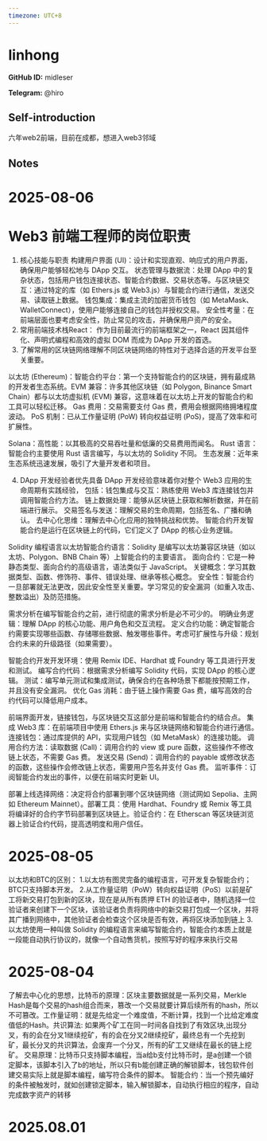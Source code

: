 ```yaml
---
timezone: UTC+8
---
```


# linhong

**GitHub ID:** midleser

**Telegram:** @hiro

## Self-introduction

六年web2前端，目前在成都，想进入web3邻域

## Notes

<!-- Content_START -->
# 2025-08-06

# Web3 前端工程师的岗位职责

1. 核心技能与职责
构建用户界面 (UI)：设计和实现直观、响应式的用户界面，确保用户能够轻松地与 DApp 交互。
状态管理与数据流：处理 DApp 中的复杂状态，包括用户钱包连接状态、智能合约数据、交易状态等。与区块链交互：通过特定的库（如 Ethers.js 或 Web3.js）与智能合约进行通信，发送交易、读取链上数据。
钱包集成：集成主流的加密货币钱包（如 MetaMask、WalletConnect），使用户能够连接自己的钱包并授权交易。
安全性考量：在前端层面也要考虑安全性，防止常见的攻击，并确保用户资产的安全。
2. 常用前端技术栈React：
作为目前最流行的前端框架之一，React 因其组件化、声明式编程和高效的虚拟 DOM 而成为 DApp 开发的首选。
3. 了解常用的区块链网络理解不同区块链网络的特性对于选择合适的开发平台至关重要。

以太坊 (Ethereum)：智能合约平台：第一个支持智能合约的区块链，拥有最成熟的开发者生态系统。EVM 兼容：许多其他区块链（如 Polygon, Binance Smart Chain）都与以太坊虚拟机 (EVM) 兼容，这意味着在以太坊上开发的智能合约和工具可以轻松迁移。
Gas 费用：交易需要支付 Gas 费，费用会根据网络拥堵程度波动。
PoS 机制：已从工作量证明 (PoW) 转向权益证明 (PoS)，提高了效率和可扩展性。

Solana：高性能：以其极高的交易吞吐量和低廉的交易费用而闻名。
Rust 语言：智能合约主要使用 Rust 语言编写，与以太坊的 Solidity 不同。
生态发展：近年来生态系统迅速发展，吸引了大量开发者和项目。

4. DApp 开发经验者优先具备 DApp 开发经验意味着你对整个 Web3 应用的生命周期有实践经验，
包括：钱包集成与交互：熟练使用 Web3 库连接钱包并调用智能合约方法。
链上数据处理：能够从区块链上获取和解析数据，并在前端进行展示。
交易签名与发送：理解交易的生命周期，包括签名、广播和确认。
去中心化思维：理解去中心化应用的独特挑战和优势。
智能合约开发智能合约是运行在区块链上的代码，它们定义了 DApp 的核心业务逻辑。

Solidity 编程语言以太坊智能合约语言：Solidity 是编写以太坊兼容区块链（如以太坊、Polygon、BNB Chain 等）上智能合约的主要语言。
面向合约：它是一种静态类型、面向合约的高级语言，语法类似于 JavaScript。
关键概念：学习其数据类型、函数、修饰符、事件、错误处理、继承等核心概念。
安全性：智能合约一旦部署就无法更改，因此安全性至关重要。学习常见的安全漏洞（如重入攻击、整数溢出）及防范措施。

 需求分析在编写智能合约之前，进行彻底的需求分析是必不可少的。
 明确业务逻辑：理解 DApp 的核心功能、用户角色和交互流程。
 定义合约功能：确定智能合约需要实现哪些函数、存储哪些数据、触发哪些事件。考虑可扩展性与升级：规划合约未来的升级路径（如果需要）。
 
 智能合约开发开发环境：使用 Remix IDE、Hardhat 或 Foundry 等工具进行开发和测试。
 编写合约代码：根据需求分析编写 Solidity 代码，实现 DApp 的核心逻辑。
 测试：编写单元测试和集成测试，确保合约在各种场景下都能按预期工作，并且没有安全漏洞。
 优化 Gas 消耗：由于链上操作需要 Gas 费，编写高效的合约代码可以降低用户成本。
 
 前端界面开发，链接钱包，与区块链交互这部分是前端和智能合约的结合点。
 集成 Web3 库：在前端项目中使用 Ethers.js 来与区块链网络和智能合约进行通信。
 连接钱包：通过库提供的 API，实现用户钱包（如 MetaMask）的连接功能。
 调用合约方法：读取数据 (Call)：调用合约的 view 或 pure 函数，这些操作不修改链上状态，不需要 Gas 费。
 发送交易 (Send)：调用合约的 payable 或修改状态的函数，这些操作会修改链上状态，需要用户签名并支付 Gas 费。
 监听事件：订阅智能合约发出的事件，以便在前端实时更新 UI。
 
 部署上线选择网络：决定将合约部署到哪个区块链网络（测试网如 Sepolia、主网如 Ethereum Mainnet）。部署工具：使用 Hardhat、Foundry 或 Remix 等工具将编译好的合约字节码部署到区块链上。验证合约：在 Etherscan 等区块链浏览器上验证合约代码，提高透明度和用户信任。

# 2025-08-05

以太坊和BTC的区别：
1.以太坊有图灵完备的编程语言，可开发复杂智能合约；BTC只支持脚本开发。
2.从工作量证明（PoW）转向权益证明（PoS）以前是矿工将新交易打包到新的区块，现在是从所有质押 ETH 的验证者中，随机选择一位验证者来创建下一个区块，该验证者负责将网络中的新交易打包成一个区块，并将其广播到网络中，其他验证者会检查这个区块是否有效，再将区块添加到链上
3.以太坊使用一种叫做 Solidity 的编程语言来编写智能合约，智能合约本质上就是一段能自动执行协议的，就像一个自动售货机，按照写好的程序来执行交易

# 2025-08-04

了解去中心化的思想，比特币的原理：区块主要数据就是一系列交易，Merkle Hash是每个交易的hash组合而来，篡改一个交易就要计算后续所有的hash，所以不可篡改。工作量证明：就是先给定一个难度值，不断计算，找到一个比给定难度值低的Hash。共识算法: 如果两个矿工在同一时间各自找到了有效区块,出现分叉，有的会在分叉1继续挖矿，有的会在分叉2继续挖矿，最终总有一个先挖到矿，最长分叉的共识算法，会废弃一个分叉，所有的矿工又继续在最长的链上挖矿。
交易原理：比特币只支持脚本编程，当a给b支付比特币时，是a创建一个锁定脚本，该脚本引入了b的地址，所以只有b能创建正确的解锁脚本，钱包软件创建交易实际上就是脚本编程，编写符合条件的脚本。
智能合约：当一个预先编好的条件被触发时，就如创建锁定脚本，输入解锁脚本，自动执行相应的程序，自动完成数字资产的转移


# 2025.08.01


<!-- Content_END -->
